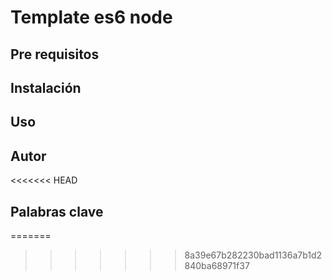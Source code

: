 #  Template es6 node
## Pre requisitos
## Instalación
## Uso
## Autor
<<<<<<< HEAD
## Palabras clave
=======

>>>>>>> 8a39e67b282230bad1136a7b1d2840ba68971f37
